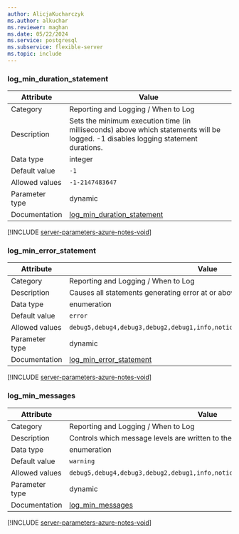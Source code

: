 ```yaml
---
author: AlicjaKucharczyk
ms.author: alkuchar
ms.reviewer: maghan
ms.date: 05/22/2024
ms.service: postgresql
ms.subservice: flexible-server
ms.topic: include
---
```

### log_min_duration_statement

| Attribute      | Value                                                      |
|----------------|------------------------------------------------------------|
| Category       | Reporting and Logging / When to Log |
| Description    | Sets the minimum execution time (in milliseconds) above which statements will be logged. -1 disables logging statement durations. |
| Data type      | integer     |
| Default value  | `-1`          |
| Allowed values | `-1-2147483647`                                                                |
| Parameter type | dynamic        |
| Documentation  | [log_min_duration_statement](https://www.postgresql.org/docs/11/runtime-config-logging.html) |


[!INCLUDE [server-parameters-azure-notes-void](./server-parameters-azure-notes-void.md)]



### log_min_error_statement

| Attribute      | Value                                                      |
|----------------|------------------------------------------------------------|
| Category       | Reporting and Logging / When to Log |
| Description    | Causes all statements generating error at or above this level to be logged.                                                       |
| Data type      | enumeration |
| Default value  | `error`       |
| Allowed values | `debug5,debug4,debug3,debug2,debug1,info,notice,warning,error,log,fatal,panic` |
| Parameter type | dynamic        |
| Documentation  | [log_min_error_statement](https://www.postgresql.org/docs/11/runtime-config-logging.html)    |


[!INCLUDE [server-parameters-azure-notes-void](./server-parameters-azure-notes-void.md)]



### log_min_messages

| Attribute      | Value                                                      |
|----------------|------------------------------------------------------------|
| Category       | Reporting and Logging / When to Log |
| Description    | Controls which message levels are written to the server log.                                                                      |
| Data type      | enumeration |
| Default value  | `warning`     |
| Allowed values | `debug5,debug4,debug3,debug2,debug1,info,notice,warning,error,log,fatal,panic` |
| Parameter type | dynamic        |
| Documentation  | [log_min_messages](https://www.postgresql.org/docs/11/runtime-config-logging.html)           |


[!INCLUDE [server-parameters-azure-notes-void](./server-parameters-azure-notes-void.md)]



